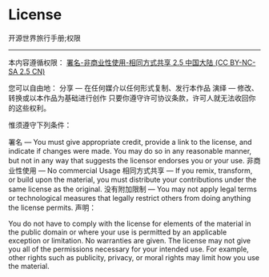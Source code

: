 ﻿# License

开源世界旅行手册;权限

---

本内容遵循权限：
[署名-非商业性使用-相同方式共享 2.5 中国大陆 (CC BY-NC-SA 2.5 CN)][1]

您可以自由地：
分享 — 在任何媒介以任何形式复制、发行本作品
演绎 — 修改、转换或以本作品为基础进行创作
只要你遵守许可协议条款，许可人就无法收回你的这些权利。

惟须遵守下列条件：

署名 — You must give appropriate credit, provide a link to the license, and indicate if changes were made. You may do so in any reasonable manner, but not in any way that suggests the licensor endorses you or your use.
非商业性使用 — No commercial Usage
相同方式共享 — If you remix, transform, or build upon the material, you must distribute your contributions under the same license as the original.
没有附加限制 — You may not apply legal terms or technological measures that legally restrict others from doing anything the license permits.
声明：

You do not have to comply with the license for elements of the material in the public domain or where your use is permitted by an applicable exception or limitation.
No warranties are given. The license may not give you all of the permissions necessary for your intended use. For example, other rights such as publicity, privacy, or moral rights may limit how you use the material.

  [1]: http://creativecommons.org/licenses/by-nc-sa/2.5/cn/